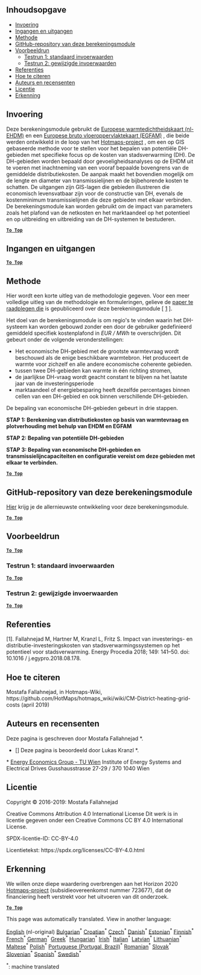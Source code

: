 <h2> Inhoudsopgave </h2><ul><li> <a href="#introduction">Invoering</a> </li><li> <a href="#inputs-and-outputs">Ingangen en uitgangen</a> </li><li> <a href="#method">Methode</a> </li><li> <a href="#GitHub-Repository-of-this-calculation-module">GitHub-repository van deze berekeningsmodule</a> </li><li> <a href="#sample-run">Voorbeeldrun</a> <ul><li> <a href="#test-run-1-default-input-values">Testrun 1: standaard invoerwaarden</a> </li><li> <a href="#test-run-2-modified-input-values">Testrun 2: gewijzigde invoerwaarden</a> </li></ul></li><li> <a href="#references">Referenties</a> </li><li> <a href="#how-to-cite">Hoe te citeren</a> </li><li> <a href="#authors-and-reviewers">Auteurs en recensenten</a> </li><li> <a href="#license">Licentie</a> </li><li> <a href="#acknowledgement">Erkenning</a> </li></ul><h2> Invoering </h2><p> Deze berekeningsmodule gebruikt de <a href="https://gitlab.com/hotmaps/heat/heat_tot_curr_density">Europese warmtedichtheidskaart (nl-EHDM)</a> en een <a href="https://gitlab.com/hotmaps/gfa_tot_curr_density">Europese bruto vloeroppervlaktekaart (EGFAM)</a> , die beide werden ontwikkeld in de loop van het <a href="https://www.hotmaps-project.eu/">Hotmaps-project</a> , om een op GIS gebaseerde methode voor te stellen voor het bepalen van potentiële DH-gebieden met specifieke focus op de kosten van stadsverwarming (DH). De DH-gebieden worden bepaald door gevoeligheidsanalyses op de EHDM uit te voeren met inachtneming van een vooraf bepaalde bovengrens van de gemiddelde distributiekosten. De aanpak maakt het bovendien mogelijk om de lengte en diameter van transmissielijnen en de bijbehorende kosten te schatten. De uitgangen zijn GIS-lagen die gebieden illustreren die economisch levensvatbaar zijn voor de constructie van DH, evenals de kostenminimum transmissielijnen die deze gebieden met elkaar verbinden. De berekeningsmodule kan worden gebruikt om de impact van parameters zoals het plafond van de netkosten en het marktaandeel op het potentieel en op uitbreiding en uitbreiding van de DH-systemen te bestuderen. </p><p><ins> <code><strong><a href="#table-of-contents">To Top</a></strong></code> </ins> </p><h2> Ingangen en uitgangen </h2><p><ins> <code><strong><a href="#table-of-contents">To Top</a></strong></code> </ins> </p><h2> Methode </h2><p> Hier wordt een korte uitleg van de methodologie gegeven. Voor een meer volledige uitleg van de methodologie en formuleringen, gelieve de <a href="https://www.sciencedirect.com/science/article/pii/S1876610218304740">paper te raadplegen die</a> is gepubliceerd over deze berekeningsmodule [ <a href="#References">1</a> ]. </p><p> Het doel van de berekeningsmodule is om regio&#39;s te vinden waarin het DH-systeem kan worden gebouwd zonder een door de gebruiker gedefinieerd gemiddeld specifiek kostenplafond in <em><em>EUR / MWh</em></em> te overschrijden. Dit gebeurt onder de volgende veronderstellingen: </p><ul><li> Het economische DH-gebied met de grootste warmtevraag wordt beschouwd als de enige beschikbare warmtebron. Het produceert de warmte voor zichzelf en alle andere economische coherente gebieden. </li><li> tussen twee DH-gebieden kan warmte in één richting stromen, </li><li> de jaarlijkse DH-vraag wordt geacht constant te blijven na het laatste jaar van de investeringsperiode </li><li> marktaandeel of energiebesparing heeft dezelfde percentages binnen cellen van een DH-gebied en ook binnen verschillende DH-gebieden. </li></ul><p> De bepaling van economische DH-gebieden gebeurt in drie stappen. </p><p> <strong>STAP 1: Berekening van distributiekosten op basis van warmtevraag en plotverhouding met behulp van EHDM en EGFAM</strong> </p><p> <strong>STAP 2: Bepaling van potentiële DH-gebieden</strong> </p><p> <strong>STAP 3: Bepaling van economische DH-gebieden en transmissielijncapaciteiten en configuratie vereist om deze gebieden met elkaar te verbinden.</strong> </p><p><ins> <code><strong><a href="#table-of-contents">To Top</a></strong></code> </ins> </p><h2> GitHub-repository van deze berekeningsmodule </h2><p> <a href="https://github.com/HotMaps/dh_economic_assessment/tree/develop">Hier</a> krijg je de allernieuwste ontwikkeling voor deze berekeningsmodule. </p><p><ins> <code><strong><a href="#table-of-contents">To Top</a></strong></code> </ins> </p><h2> Voorbeeldrun </h2><p><ins> <code><strong><a href="#table-of-contents">To Top</a></strong></code> </ins> </p><h3> Testrun 1: standaard invoerwaarden </h3><p><ins> <code><strong><a href="#table-of-contents">To Top</a></strong></code> </ins> </p><h3> Testrun 2: gewijzigde invoerwaarden </h3><p><ins> <code><strong><a href="#table-of-contents">To Top</a></strong></code> </ins> </p><h2> Referenties </h2><p> [1]. Fallahnejad M, Hartner M, Kranzl L, Fritz S. Impact van investerings- en distributie-investeringskosten van stadsverwarmingssystemen op het potentieel voor stadsverwarming. Energy Procedia 2018; 149: 141–50. doi: 10.1016 / j.egypro.2018.08.178. </p><h2> Hoe te citeren </h2><p> Mostafa Fallahnejad, in Hotmaps-Wiki, https://github.com/HotMaps/hotmaps_wiki/wiki/CM-District-heating-grid-costs (april 2019) </p><h2> Auteurs en recensenten </h2><p> Deze pagina is geschreven door Mostafa Fallahnejad *. </p><ul><li> [] Deze pagina is beoordeeld door Lukas Kranzl *. </li></ul><p> * <a href="https://eeg.tuwien.ac.at/">Energy Economics Group - TU Wien</a> Institute of Energy Systems and Electrical Drives Gusshausstrasse 27-29 / 370 1040 Wien </p><h2> Licentie </h2><p> Copyright © 2016-2019: Mostafa Fallahnejad </p><p> Creative Commons Attribution 4.0 International License Dit werk is in licentie gegeven onder een Creative Commons CC BY 4.0 International License. </p><p> SPDX-licentie-ID: CC-BY-4.0 </p><p> Licentietekst: https://spdx.org/licenses/CC-BY-4.0.html </p><h2> Erkenning </h2><p> We willen onze diepe waardering overbrengen aan het Horizon 2020 <a href="https://www.hotmaps-project.eu">Hotmaps-project</a> (subsidieovereenkomst nummer 723677), dat de financiering heeft verstrekt voor het uitvoeren van dit onderzoek. </p><p><ins> <code><strong><a href="#table-of-contents">To Top</a></strong></code> </ins> </p>

This page was automatically translated. View in another language:

[English](../en/CM-District-heating-potential-economic-assessment.md) (nl-original) [Bulgarian](../bg/CM-District-heating-potential-economic-assessment.md)<sup>\*</sup> [Croatian](../hr/CM-District-heating-potential-economic-assessment.md)<sup>\*</sup> [Czech](../cs/CM-District-heating-potential-economic-assessment.md)<sup>\*</sup> [Danish](../da/CM-District-heating-potential-economic-assessment.md)<sup>\*</sup>  [Estonian](../et/CM-District-heating-potential-economic-assessment.md)<sup>\*</sup> [Finnish](../fi/CM-District-heating-potential-economic-assessment.md)<sup>\*</sup> [French](../fr/CM-District-heating-potential-economic-assessment.md)<sup>\*</sup> [German](../de/CM-District-heating-potential-economic-assessment.md)<sup>\*</sup> [Greek](../el/CM-District-heating-potential-economic-assessment.md)<sup>\*</sup> [Hungarian](../hu/CM-District-heating-potential-economic-assessment.md)<sup>\*</sup> [Irish](../ga/CM-District-heating-potential-economic-assessment.md)<sup>\*</sup> [Italian](../it/CM-District-heating-potential-economic-assessment.md)<sup>\*</sup> [Latvian](../lv/CM-District-heating-potential-economic-assessment.md)<sup>\*</sup> [Lithuanian](../lt/CM-District-heating-potential-economic-assessment.md)<sup>\*</sup> [Maltese](../mt/CM-District-heating-potential-economic-assessment.md)<sup>\*</sup> [Polish](../pl/CM-District-heating-potential-economic-assessment.md)<sup>\*</sup> [Portuguese (Portugal, Brazil)](../pt/CM-District-heating-potential-economic-assessment.md)<sup>\*</sup> [Romanian](../ro/CM-District-heating-potential-economic-assessment.md)<sup>\*</sup> [Slovak](../sk/CM-District-heating-potential-economic-assessment.md)<sup>\*</sup> [Slovenian](../sl/CM-District-heating-potential-economic-assessment.md)<sup>\*</sup> [Spanish](../es/CM-District-heating-potential-economic-assessment.md)<sup>\*</sup> [Swedish](../sv/CM-District-heating-potential-economic-assessment.md)<sup>\*</sup> 

<sup>\*</sup>: machine translated
